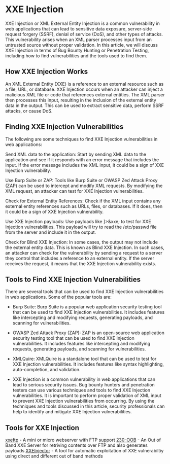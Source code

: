 # XXE Injection

XXE Injection or XML External Entity Injection is a common vulnerability in web applications that can lead to sensitive data exposure, server-side request forgery (SSRF), denial of service (DoS), and other types of attacks. This vulnerability arises when an XML parser processes input from an untrusted source without proper validation. In this article, we will discuss XXE Injection in terms of Bug Bounty Hunting or Penetration Testing, including how to find vulnerabilities and the tools used to find them.

## How XXE Injection Works

An XML External Entity (XXE) is a reference to an external resource such as a file, URL, or database. XXE Injection occurs when an attacker can inject a malicious XML file or code that references external entities. The XML parser then processes this input, resulting in the inclusion of the external entity data in the output. This can be used to extract sensitive data, perform SSRF attacks, or cause DoS.

## Finding XXE Injection Vulnerabilities

The following are some techniques to find XXE Injection vulnerabilities in web applications:

Send XML data to the application: Start by sending XML data to the application and see if it responds with an error message that includes the input. If the error message includes the XML input, it could be a sign of XXE Injection vulnerability.

Use Burp Suite or ZAP: Tools like Burp Suite or OWASP Zed Attack Proxy (ZAP) can be used to intercept and modify XML requests. By modifying the XML request, an attacker can test for XXE Injection vulnerabilities.

Check for External Entity References: Check if the XML input contains any external entity references such as URLs, files, or databases. If it does, then it could be a sign of XXE Injection vulnerability.

Use XXE Injection payloads: Use payloads like <!DOCTYPE foo [<!ENTITY xxe SYSTEM "file:///etc/passwd">]><foo>&xxe;</foo> to test for XXE Injection vulnerabilities. This payload will try to read the /etc/passwd file from the server and include it in the output.

Check for Blind XXE Injection: In some cases, the output may not include the external entity data. This is known as Blind XXE Injection. In such cases, an attacker can check for the vulnerability by sending a request to a server they control that includes a reference to an external entity. If the server receives the request, it means that the XXE Injection vulnerability exists.

## Tools to Find XXE Injection Vulnerabilities

There are several tools that can be used to find XXE Injection vulnerabilities in web applications. Some of the popular tools are:

* Burp Suite: Burp Suite is a popular web application security testing tool that can be used to find XXE Injection vulnerabilities. It includes features like intercepting and modifying requests, generating payloads, and scanning for vulnerabilities.

* OWASP Zed Attack Proxy (ZAP): ZAP is an open-source web application security testing tool that can be used to find XXE Injection vulnerabilities. It includes features like intercepting and modifying requests, generating payloads, and scanning for vulnerabilities.

* XMLQuire: XMLQuire is a standalone tool that can be used to test for XXE Injection vulnerabilities. It includes features like syntax highlighting, auto-completion, and validation.

* XXE Injection is a common vulnerability in web applications that can lead to serious security issues. Bug bounty hunters and penetration testers can use various techniques and tools to find XXE Injection vulnerabilities. It is important to perform proper validation of XML input to prevent XXE Injection vulnerabilities from occurring. By using the techniques and tools discussed in this article, security professionals can help to identify and mitigate XXE Injection vulnerabilities.


## Tools for XXE Injection
[xxeftp](https://github.com/staaldraad/xxeserv) - A mini or micro webserver with FTP support
[230-OOB](https://github.com/lc/230-OOB) - An Out of Band XXE Server for retriving contents over FTP and also generates payloads
[XXEInjector](https://github.com/enjoiz/XXEinjector) - A tool for automatic exploitation of XXE vulnerabiltiy using direct and different out of band methods